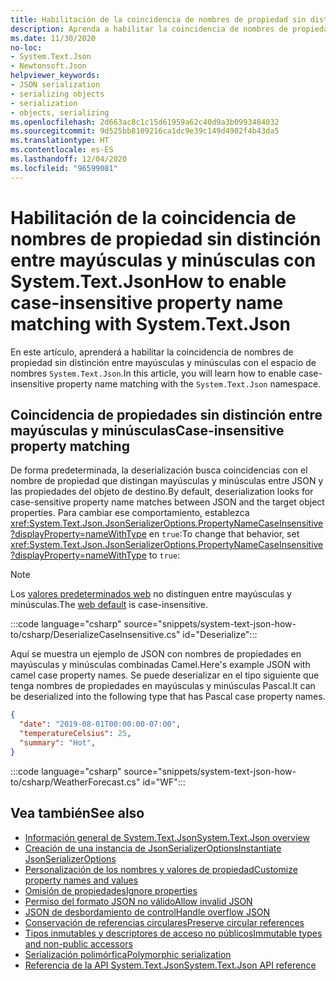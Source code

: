 ```yaml
---
title: Habilitación de la coincidencia de nombres de propiedad sin distinción entre mayúsculas y minúsculas con System.Text.Json
description: Aprenda a habilitar la coincidencia de nombres de propiedad sin distinción entre mayúsculas y minúsculas durante la serialización y deserialización de JSON en .NET.
ms.date: 11/30/2020
no-loc:
- System.Text.Json
- Newtonsoft.Json
helpviewer_keywords:
- JSON serialization
- serializing objects
- serialization
- objects, serializing
ms.openlocfilehash: 2d663ac8c1c15d61959a62c40d9a3b0993484032
ms.sourcegitcommit: 9d525bb8109216ca1dc9e39c149d4902f4b43da5
ms.translationtype: HT
ms.contentlocale: es-ES
ms.lasthandoff: 12/04/2020
ms.locfileid: "96599081"
---
```

# <a name="how-to-enable-case-insensitive-property-name-matching-with-no-locsystemtextjson"></a><span data-ttu-id="b0421-103">Habilitación de la coincidencia de nombres de propiedad sin distinción entre mayúsculas y minúsculas con System.Text.Json</span><span class="sxs-lookup"><span data-stu-id="b0421-103">How to enable case-insensitive property name matching with System.Text.Json</span></span>

<span data-ttu-id="b0421-104">En este artículo, aprenderá a habilitar la coincidencia de nombres de propiedad sin distinción entre mayúsculas y minúsculas con el espacio de nombres `System.Text.Json`.</span><span class="sxs-lookup"><span data-stu-id="b0421-104">In this article, you will learn how to enable case-insensitive property name matching with the `System.Text.Json` namespace.</span></span>

## <a name="case-insensitive-property-matching"></a><span data-ttu-id="b0421-105">Coincidencia de propiedades sin distinción entre mayúsculas y minúsculas</span><span class="sxs-lookup"><span data-stu-id="b0421-105">Case-insensitive property matching</span></span>

<span data-ttu-id="b0421-106">De forma predeterminada, la deserialización busca coincidencias con el nombre de propiedad que distingan mayúsculas y minúsculas entre JSON y las propiedades del objeto de destino.</span><span class="sxs-lookup"><span data-stu-id="b0421-106">By default, deserialization looks for case-sensitive property name matches between JSON and the target object properties.</span></span> <span data-ttu-id="b0421-107">Para cambiar ese comportamiento, establezca <xref:System.Text.Json.JsonSerializerOptions.PropertyNameCaseInsensitive?displayProperty=nameWithType> en `true`:</span><span class="sxs-lookup"><span data-stu-id="b0421-107">To change that behavior, set <xref:System.Text.Json.JsonSerializerOptions.PropertyNameCaseInsensitive?displayProperty=nameWithType> to `true`:</span></span>

> [!NOTE]
> <span data-ttu-id="b0421-108">Los [valores predeterminados web](system-text-json-configure-options.md#web-defaults-for-jsonserializeroptions) no distinguen entre mayúsculas y minúsculas.</span><span class="sxs-lookup"><span data-stu-id="b0421-108">The [web default](system-text-json-configure-options.md#web-defaults-for-jsonserializeroptions) is case-insensitive.</span></span>

:::code language="csharp" source="snippets/system-text-json-how-to/csharp/DeserializeCaseInsensitive.cs" id="Deserialize":::

<span data-ttu-id="b0421-109">Aquí se muestra un ejemplo de JSON con nombres de propiedades en mayúsculas y minúsculas combinadas Camel.</span><span class="sxs-lookup"><span data-stu-id="b0421-109">Here's example JSON with camel case property names.</span></span> <span data-ttu-id="b0421-110">Se puede deserializar en el tipo siguiente que tenga nombres de propiedades en mayúsculas y minúsculas Pascal.</span><span class="sxs-lookup"><span data-stu-id="b0421-110">It can be deserialized into the following type that has Pascal case property names.</span></span>

```json
{
  "date": "2019-08-01T00:00:00-07:00",
  "temperatureCelsius": 25,
  "summary": "Hot",
}
```

:::code language="csharp" source="snippets/system-text-json-how-to/csharp/WeatherForecast.cs" id="WF":::

## <a name="see-also"></a><span data-ttu-id="b0421-111">Vea también</span><span class="sxs-lookup"><span data-stu-id="b0421-111">See also</span></span>

* [<span data-ttu-id="b0421-112">Información general de System.Text.Json</span><span class="sxs-lookup"><span data-stu-id="b0421-112">System.Text.Json overview</span></span>](system-text-json-overview.md)
* [<span data-ttu-id="b0421-113">Creación de una instancia de JsonSerializerOptions</span><span class="sxs-lookup"><span data-stu-id="b0421-113">Instantiate JsonSerializerOptions</span></span>](system-text-json-configure-options.md)
* [<span data-ttu-id="b0421-114">Personalización de los nombres y valores de propiedad</span><span class="sxs-lookup"><span data-stu-id="b0421-114">Customize property names and values</span></span>](system-text-json-customize-properties.md)
* [<span data-ttu-id="b0421-115">Omisión de propiedades</span><span class="sxs-lookup"><span data-stu-id="b0421-115">Ignore properties</span></span>](system-text-json-ignore-properties.md)
* [<span data-ttu-id="b0421-116">Permiso del formato JSON no válido</span><span class="sxs-lookup"><span data-stu-id="b0421-116">Allow invalid JSON</span></span>](system-text-json-invalid-json.md)
* [<span data-ttu-id="b0421-117">JSON de desbordamiento de control</span><span class="sxs-lookup"><span data-stu-id="b0421-117">Handle overflow JSON</span></span>](system-text-json-handle-overflow.md)
* [<span data-ttu-id="b0421-118">Conservación de referencias circulares</span><span class="sxs-lookup"><span data-stu-id="b0421-118">Preserve circular references</span></span>](system-text-json-preserve-references.md)
* [<span data-ttu-id="b0421-119">Tipos inmutables y descriptores de acceso no públicos</span><span class="sxs-lookup"><span data-stu-id="b0421-119">Immutable types and non-public accessors</span></span>](system-text-json-immutability.md)
* [<span data-ttu-id="b0421-120">Serialización polimórfica</span><span class="sxs-lookup"><span data-stu-id="b0421-120">Polymorphic serialization</span></span>](system-text-json-polymorphism.md)
* <span data-ttu-id="b0421-121">[Referencia de la API System.Text.Json](xref:System.Text.Json)</span><span class="sxs-lookup"><span data-stu-id="b0421-121">[System.Text.Json API reference](xref:System.Text.Json)</span></span>
